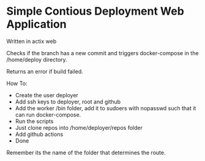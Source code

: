# Simple Contious Deployment Web Application 

Written in actix web

Checks if the branch has a new commit and triggers docker-compose in the /home/deploy directory.

Returns an error if build failed.

How To:
 - Create the user deployer
 - Add ssh keys to deployer, root and github
 - Add the worker /bin folder, add it to sudoers with nopasswd such that it can run docker-compose.
 - Run the scripts
 - Just clone repos into /home/deployer/repos folder
 - Add github actions
 - Done

Remember its the name of the folder that determines the route.
